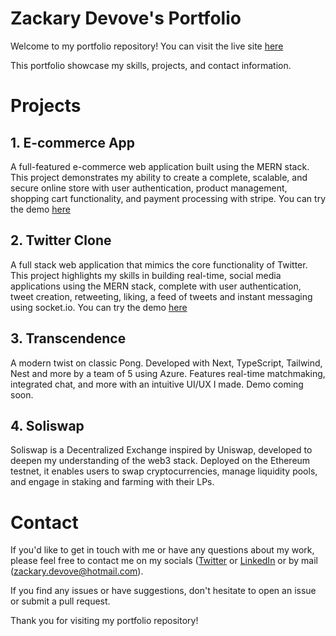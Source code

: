 <h1>Zackary Devove's Portfolio</h1>

Welcome to my portfolio repository! You can visit the live site <a href="https://www.zackarydevove.com/">here</a>

This portfolio showcase my skills, projects, and contact information.

<h1> Projects </h1>
<h2> 1. E-commerce App </h2>
A full-featured e-commerce web application built using the MERN stack. This project demonstrates my ability to create a complete, scalable, and secure online store with user authentication, product management, shopping cart functionality, and payment processing with stripe.
You can try the demo <a href="https://ecom-app-tan.vercel.app/">here</a>

<h2> 2. Twitter Clone </h2>
A full stack web application that mimics the core functionality of Twitter. This project highlights my skills in building real-time, social media applications using the MERN stack, complete with user authentication, tweet creation, retweeting, liking, a feed of tweets and instant messaging using socket.io.
You can try the demo <a href="https://social-media-app-ruby.vercel.app/home">here</a>

<h2> 3. Transcendence </h2>
A modern twist on classic Pong. Developed with Next, TypeScript, Tailwind, Nest and more by a team of 5 using Azure. Features real-time matchmaking, integrated chat, and more with an intuitive UI/UX I made.
Demo coming soon.

<h2> 4. Soliswap </h2>
Soliswap is a Decentralized Exchange inspired by Uniswap, developed to deepen my understanding of the web3 stack. Deployed on the Ethereum testnet, it enables users to swap cryptocurrencies, manage liquidity pools, and engage in staking and farming with their LPs.


<h1> Contact </h1>

If you'd like to get in touch with me or have any questions about my work, please feel free to contact me on my socials (<a href="https://twitter.com/ZackaryDevove">Twitter</a> or <a href="https://www.linkedin.com/in/zackarydevove/">LinkedIn</a> or by mail (zackary.devove@hotmail.com).

If you find any issues or have suggestions, don't hesitate to open an issue or submit a pull request.

Thank you for visiting my portfolio repository!
